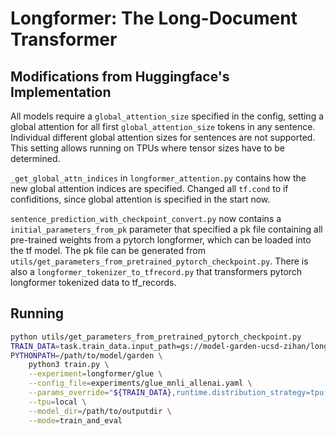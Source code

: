 # Longformer: The Long-Document Transformer

## Modifications from Huggingface's Implementation
All models require a `global_attention_size` specified in the config, 
setting a global attention for all first `global_attention_size` tokens in any sentence. 
Individual different global attention sizes for sentences are not supported.
This setting allows running on TPUs where tensor sizes have to be determined.

`_get_global_attn_indices` in `longformer_attention.py` contains how the new global attention indices are specified.
Changed all `tf.cond` to if confiditions, since global attention is specified in the start now.

`sentence_prediction_with_checkpoint_convert.py` now contains a `initial_parameters_from_pk` parameter that
specified a pk file containing all pre-trained weights from a pytorch longformer, which can be loaded into the 
tf model.
The pk file can be generated from `utils/get_parameters_from_pretrained_pytorch_checkpoint.py`.
There is also a `longformer_tokenizer_to_tfrecord.py` that transformers pytorch longformer tokenized data to tf_records.

## Running
```bash
python utils/get_parameters_from_pretrained_pytorch_checkpoint.py
TRAIN_DATA=task.train_data.input_path=gs://model-garden-ucsd-zihan/longformer_allenai_mnli_train.tf_record,task.validation_data.input_path=gs://model-garden-ucsd-zihan/longformer_allenai_mnli_eval.tf_record
PYTHONPATH=/path/to/model/garden \
    python3 train.py \
    --experiment=longformer/glue \
    --config_file=experiments/glue_mnli_allenai.yaml \
    --params_override="${TRAIN_DATA},runtime.distribution_strategy=tpu,task.initial_parameters_from_pk=allenai_longformer-base-4096.pk" \
    --tpu=local \
    --model_dir=/path/to/outputdir \
    --mode=train_and_eval 
```
